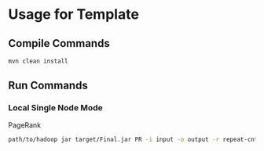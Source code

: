 # Usage for Template

## Compile Commands

``` bash
mvn clean install
```

## Run Commands

### Local Single Node Mode

PageRank
``` bash
path/to/hadoop jar target/Final.jar PR -i input -o output -r repeat-cnt
```
